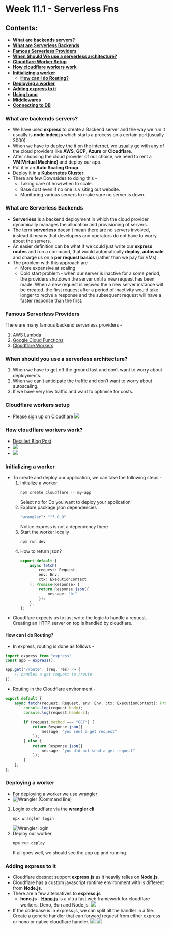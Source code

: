 # Week 11.1 - Serverless Fns

## Contents:
- [**What are backends servers?**](#what-are-backends-servers)
- [**What are Serverless Backends**](#what-are-serverless-backends)
- [**Famous Serverless Providers**](#famous-serverless-providers)
- [**When Should We use a serverless architecture?**](#when-should-you-use-a-serverless-architecture)
- [**Cloudflare Worker Setup**](#cloudflare-workers-setup)
- [**How cloudflare workers work**](#how-cloudflare-workers-work)
- [**Initializing a worker**](#initializing-a-worker)
    - [**How can I do Routing?**](#how-can-i-do-routing)
- [**Deploying a worker**](#deploying-a-worker)
- [**Adding express to it**](#adding-express-to-it)
- [**Using hono**]()
- [**Middlewares**]()
- [**Connecting to DB**]() 

### What are backends servers?
- We have used **express** to create a Backend server and the way we run it usually is **node index.js** which starts a process on a certain port(usually 3000).
- When we have to deploy the it on the internet, we usually go with any of the cloud providers like **AWS**, **GCP**, **Azure** or **Cloudflare**.
- After choosing the cloud provider of our choice, we need to rent a **VM(Virtual Machine)** and deploy our app.
- Put it in an **Auto Scaling Group**.
- Deploy it in a **Kubernetes Cluster**.
- There are few Downsides to doing this - 
    - Taking care of how/when to scale.
    - Base cost even if no one is visiting out website.
    - Monitoring various servers to make sure no server is down.

### What are Serverless Backends
- **Serverless** is a backend deployment in which the cloud provider dynamically manages the allocation and provisioning of servers. 
- The term **serverless** doesn't mean there are no servers involved, instead it means that developers and operators do not have to worry about the servers.
- An easier definition can be what if we could just write our **express routes** and run a command, that would automatically **deploy**, **autoscale** and charge us on a **per request basics** (rather than we pay for VMs)
- The problem with this approach are - 
    - More expensive at scaling
    - Cold start problem - when our server is inactive for a some period, the providers shutdown the server until a new request has been made. When a new request is recived the a new server instance will be created. the first request after a period of inactivity would take longer to recive a response and the subsequent request will have a faster response than the first.

### Famous Serverless Providers
There are many famous backend serverless providers - 
1. [AWS Lambda](https://aws.amazon.com/pm/lambda/)
2. [Google Cloud Functions](https://firebase.google.com/docs/functions)
3. [Cloudflare Workers](https://workers.cloudflare.com/)

### When should you use a serverless architecture?
1. When we have to get off the ground fast and don’t want to worry about deployments.
2. When we can’t anticipate the traffic and don’t want to worry about autoscaling.
3. If we have very low traffic and want to optimise for costs.

### Cloudflare workers setup
- Please sign up on [Cloudflare](https://cloudflare.com/)
![](images/cloudflare-signup.jpg)

### How cloudflare workers work?
- [Detailed Blog Post](https://developers.cloudflare.com/workers/reference/how-workers-works/#:~:text=Though%20Cloudflare%20Workers%20behave%20similarly,used%20by%20Chromium%20and%20Node)
- ![](images/how-cloudflare-works.jpg)
- ![](images/isolates.jpg)

### Initializing a worker
- To create and deploy our application, we can take the following steps -
    1. Initialize a worker
        ```bash
        npm create cloudflare -- my-app
        ```
        Select no for Do you want to deploy your application
    2. Explore package.json dependencies
        ```bash
        "wrangler": "^3.0.0"
        ```
        Notice express is not a dependency there
    3. Start the worker locally
        ```bash
        npm run dev
        ```
    4. How to return json?
        ```ts
        export default {
            async fetch(
                request: Request, 
                env: Env, 
                ctx: ExecutionContext
            ): Promise<Response> {
                return Response.json({
                    message: "hi"
                });
            },
        };
        ```
- Cloudflare expects us to just write the logic to handle a request. Creating an HTTP server on top is handled by cloudflare.

#### How can I do Routing?
- In express, routing is done as follows - 
```js
import express from "express"
const app = express();

app.get("/route", (req, res) => {
	// handles a get request to /route
});
```
- Routing in the Cloudflare environment -
```ts
export default {
	async fetch(request: Request, env: Env, ctx: ExecutionContext): Promise<Response> {
		console.log(request.body);
		console.log(request.headers);
		
		if (request.method === "GET") {
			return Response.json({
				message: "you sent a get request"
			});
		} else {
			return Response.json({
				message: "you did not send a get request"
			});
		}
	},
};
```

### Deploying a worker
- For deploying a worker we use [wrangler]( https://developers.cloudflare.com/workers/wrangler/)
- ![Wrangler (Command line)](images/wrangler-cli.jpg)
1. Login to cloudflare via the **wrangler cli**
    ```bash
    npx wrangler login
    ```
    ![Wrangler login](images/wrangler-login.jpg)
2. Deploy our worker
    ```bash
    npm run deploy
    ```
    If all goes well, we should see the app up and running.

### Adding express to it
- Cloudflare doesnot support **express.js** as it heavily relies on **Node.js**.
- Cloudflare has a custom javascript runtime environment with is different from **Node.js**.
- There are a few alternatives to **express.js**
    - **hono.js** - [**Hono.js**](https://github.com/honojs/hono) is a ultra fast web framework for cloudflare workers, Deno, Bun and Node.js.
    ![](images/hono-alternative-to-express.jpg)
- If the codebase is in express.js, we can split all the handler in a file. Create a generic handler that can forward request from either express or hono or native cloudflare handler.
![](images/split-handler.jpg)
![](images/express-to-cloudflare-routes.jpg)